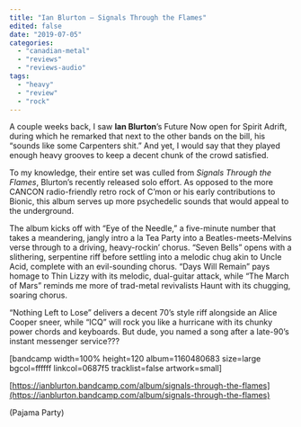 ```yaml
---
title: "Ian Blurton – Signals Through the Flames"
edited: false
date: "2019-07-05"
categories:
  - "canadian-metal"
  - "reviews"
  - "reviews-audio"
tags:
  - "heavy"
  - "review"
  - "rock"
---
```


A couple weeks back, I saw **Ian Blurton**’s Future Now open for Spirit Adrift, during which he remarked that next to the other bands on the bill, his “sounds like some Carpenters shit.” And yet, I would say that they played enough heavy grooves to keep a decent chunk of the crowd satisfied.

To my knowledge, their entire set was culled from _Signals Through the Flames_, Blurton’s recently released solo effort. As opposed to the more CANCON radio-friendly retro rock of C’mon or his early contributions to Bionic, this album serves up more psychedelic sounds that would appeal to the underground.

The album kicks off with “Eye of the Needle,” a five-minute number that takes a meandering, jangly intro a la Tea Party into a Beatles-meets-Melvins verse through to a driving, heavy-rockin’ chorus. “Seven Bells” opens with a slithering, serpentine riff before settling into a melodic chug akin to Uncle Acid, complete with an evil-sounding chorus. “Days Will Remain” pays homage to Thin Lizzy with its melodic, dual-guitar attack, while “The March of Mars” reminds me more of trad-metal revivalists Haunt with its chugging, soaring chorus.

“Nothing Left to Lose” delivers a decent 70’s style riff alongside an Alice Cooper sneer, while “ICQ” will rock you like a hurricane with its chunky power chords and keyboards. But dude, you named a song after a late-90’s instant messenger service???

\[bandcamp width=100% height=120 album=1160480683 size=large bgcol=ffffff linkcol=0687f5 tracklist=false artwork=small\]

[https://ianblurton.bandcamp.com/album/signals-through-the-flames](https://ianblurton.bandcamp.com/album/signals-through-the-flames)

(Pajama Party)
